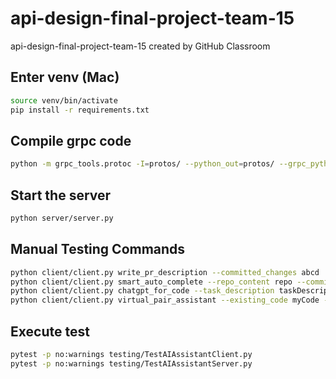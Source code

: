 # api-design-final-project-team-15
api-design-final-project-team-15 created by GitHub Classroom

## Enter venv (Mac)
```bash
source venv/bin/activate
pip install -r requirements.txt
```

## Compile grpc code
```bash
python -m grpc_tools.protoc -I=protos/ --python_out=protos/ --grpc_python_out=protos/ protos/ai_assistant.proto
```

## Start the server
```bash
python server/server.py
```

## Manual Testing Commands
```bash
python client/client.py write_pr_description --committed_changes abcd
python client/client.py smart_auto_complete --repo_content repo --committed_changes abcd --uncommitted_changes def --curr_branch myBranch --recent_edits myEdit
python client/client.py chatgpt_for_code --task_description taskDescription --committed_code abc --uncommitted_code def
python client/client.py virtual_pair_assistant --existing_code myCode --stack_trace myTrace --description myDescription
```

## Execute test
```bash
pytest -p no:warnings testing/TestAIAssistantClient.py
pytest -p no:warnings testing/TestAIAssistantServer.py
```
